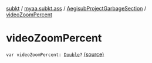 [subkt](../../index.md) / [myaa.subkt.ass](../index.md) / [AegisubProjectGarbageSection](index.md) / [videoZoomPercent](./video-zoom-percent.md)

# videoZoomPercent

`var videoZoomPercent: `[`Double`](https://kotlinlang.org/api/latest/jvm/stdlib/kotlin/-double/index.html)`?` [(source)](https://github.com/Myaamori/SubKt/blob/0.1.19/src/main/kotlin/myaa/subkt/ass/parser.kt#L860)